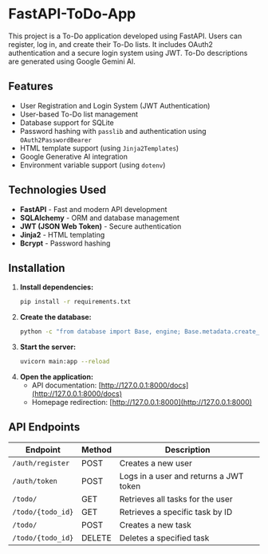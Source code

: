 # FastAPI-ToDo-App

This project is a To-Do application developed using FastAPI. Users can register, log in, and create their To-Do lists. It includes OAuth2 authentication and a secure login system using JWT. To-Do descriptions are generated using Google Gemini AI.

## Features
- User Registration and Login System (JWT Authentication)
- User-based To-Do list management
- Database support for SQLite
- Password hashing with `passlib` and authentication using `OAuth2PasswordBearer`
- HTML template support (using `Jinja2Templates`)
- Google Generative AI integration
- Environment variable support (using `dotenv`)

## Technologies Used
- **FastAPI** - Fast and modern API development
- **SQLAlchemy** - ORM and database management
- **JWT (JSON Web Token)** - Secure authentication
- **Jinja2** - HTML templating
- **Bcrypt** - Password hashing

## Installation
1. **Install dependencies:**
    ```sh
    pip install -r requirements.txt
    ```
2. **Create the database:**
    ```sh
    python -c "from database import Base, engine; Base.metadata.create_all(bind=engine)"
    ```
3. **Start the server:**
    ```sh
    uvicorn main:app --reload
    ```
4. **Open the application:**
    - API documentation: [http://127.0.0.1:8000/docs](http://127.0.0.1:8000/docs)
    - Homepage redirection: [http://127.0.0.1:8000](http://127.0.0.1:8000)

## API Endpoints

| Endpoint            | Method | Description |
|---------------------|--------|-------------|
| `/auth/register`    | POST   | Creates a new user |
| `/auth/token`       | POST   | Logs in a user and returns a JWT token |
| `/todo/`           | GET    | Retrieves all tasks for the user |
| `/todo/{todo_id}`  | GET    | Retrieves a specific task by ID |
| `/todo/`           | POST   | Creates a new task |
| `/todo/{todo_id}`  | DELETE | Deletes a specified task |

